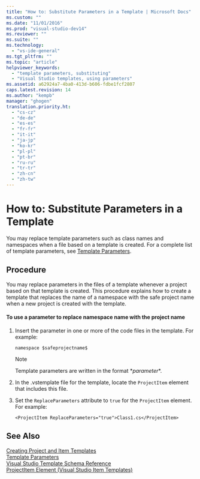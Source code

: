 ```yaml
---
title: "How to: Substitute Parameters in a Template | Microsoft Docs"
ms.custom: ""
ms.date: "11/01/2016"
ms.prod: "visual-studio-dev14"
ms.reviewer: ""
ms.suite: ""
ms.technology: 
  - "vs-ide-general"
ms.tgt_pltfrm: ""
ms.topic: "article"
helpviewer_keywords: 
  - "template parameters, substituting"
  - "Visual Studio templates, using parameters"
ms.assetid: a62924a7-4ba0-413d-b606-fdbe1fcf2807
caps.latest.revision: 14
ms.author: "kempb"
manager: "ghogen"
translation.priority.ht: 
  - "cs-cz"
  - "de-de"
  - "es-es"
  - "fr-fr"
  - "it-it"
  - "ja-jp"
  - "ko-kr"
  - "pl-pl"
  - "pt-br"
  - "ru-ru"
  - "tr-tr"
  - "zh-cn"
  - "zh-tw"
---
```

# How to: Substitute Parameters in a Template
You may replace template parameters such as class names and namespaces when a file based on a template is created. For a complete list of template parameters, see [Template Parameters](../ide/template-parameters.md).  
  
## Procedure  
 You may replace parameters in the files of a template whenever a project based on that template is created. This procedure explains how to create a template that replaces the name of a namespace with the safe project name when a new project is created with the template.  
  
#### To use a parameter to replace namespace name with the project name  
  
1.  Insert the parameter in one or more of the code files in the template. For example:  
  
    ```  
    namespace $safeprojectname$  
    ```  
  
    > [!NOTE]
    >  Template parameters are written in the format $*parameter*$.  
  
2.  In the .vstemplate file for the template, locate the `ProjectItem` element that includes this file.  
  
3.  Set the `ReplaceParameters` attribute to `true` for the `ProjectItem` element. For example:  
  
    ```  
    <ProjectItem ReplaceParameters="true">Class1.cs</ProjectItem>  
    ```  
  
## See Also  
 [Creating Project and Item Templates](../ide/creating-project-and-item-templates.md)   
 [Template Parameters](../ide/template-parameters.md)   
 [Visual Studio Template Schema Reference](../extensibility/visual-studio-template-schema-reference.md)   
 [ProjectItem Element (Visual Studio Item Templates)](../extensibility/projectitem-element-visual-studio-item-templates.md)
